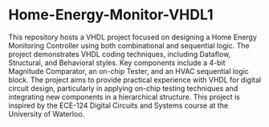 # Home-Energy-Monitor-VHDL1

This repository hosts a VHDL project focused on designing a Home Energy Monitoring Controller using both combinational and sequential logic. The project demonstrates VHDL coding techniques, including Dataflow, Structural, and Behavioral styles. Key components include a 4-bit Magnitude Comparator, an on-chip Tester, and an HVAC sequential logic block. The project aims to provide practical experience with VHDL for digital circuit design, particularly in applying on-chip testing techniques and integrating new components in a hierarchical structure. This project is inspired by the ECE-124 Digital Circuits and Systems course at the University of Waterloo.
